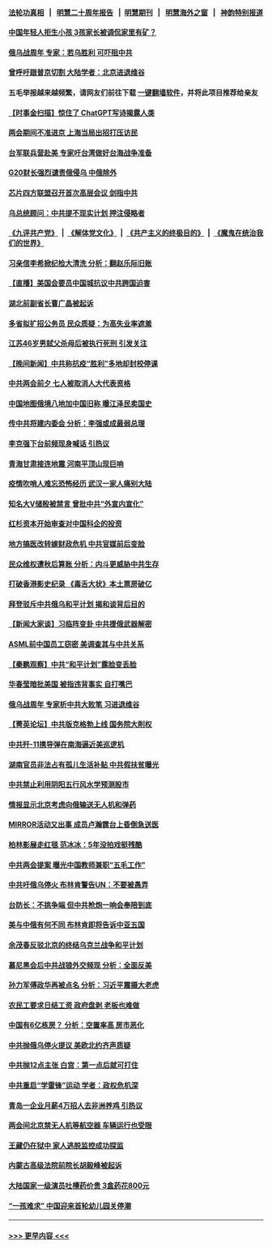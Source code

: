 #### [法轮功真相](https://github.com/gfw-breaker/truth/blob/master/README.md?t=0) &nbsp;&nbsp;|&nbsp;&nbsp; [明慧二十周年报告](https://github.com/gfw-breaker/mh-reports/blob/master/README.md?t=0) &nbsp;&nbsp;|&nbsp;&nbsp;[明慧期刊](https://github.com/gfw-breaker/mh-qikan) &nbsp;&nbsp;|&nbsp;&nbsp; [明慧海外之窗](https://github.com/gfw-breaker/mh-news/blob/master/README.md?t=0) &nbsp;&nbsp;|&nbsp;&nbsp; [神韵特别报道](https://github.com/gfw-breaker/mh-news/blob/master/shenyun.md?t=0)
#### [中国年轻人拒生小孩 3孩家长被调侃家里有矿？](../pages/nsc413/n13938079.md?t=02260643) 
#### [俄乌战周年 专家：若乌胜利 可吓阻中共](../pages/nsc413/n13938152.md?t=02260643) 
#### [曾呼吁跟普京切割 大陆学者：北京进退维谷](../pages/nsc413/n13938226.md?t=02260643) 
#### 五毛举报越来越频繁，请网友们前往下载 [一键翻墙软件](https://github.com/gfw-breaker/ssr-accounts)，并将此项目推荐给亲友
#### [【时事金扫描】惊住了 ChatGPT写诗揭露人类](../pages/nsc413/n13938142.md?t=02260643) 
#### [两会期间不准进京 上海当局出招打压访民](../pages/nsc413/n13938228.md?t=02260643) 
#### [台军联兵营赴美 专家吁台湾做好台海战争准备](../pages/nsc413/n13936653.md?t=02260643) 
#### [G20财长强烈谴责俄侵乌 中俄除外](../pages/nsc413/n13938118.md?t=02260643) 
#### [芯片四方联盟召开首次高层会议 剑指中共](../pages/nsc413/n13938194.md?t=02260643) 
#### [乌总统顾问：中共提不现实计划 押注侵略者](../pages/nsc413/n13938202.md?t=02260643) 
#### [《九评共产党》](https://github.com/begood0513/9ping.md/blob/master/README.md) &nbsp;|&nbsp; [《解体党文化》](../../../../jtdwh.md/blob/master/README.md)  &nbsp;|&nbsp; [《共产主义的终极目的》](../../../../gczydzjmd.md/blob/master/README.md) &nbsp;|&nbsp; [《魔鬼在统治我们的世界》](../../../../mgztzwmdsj.md/blob/master/README.md) 
#### [习亲信李希掀纪检大清洗 分析：翻赵乐际旧账](../pages/nsc413/n13938038.md?t=02260643) 
#### [【直播】美国会要员中国城抗议中共跨国迫害](../pages/nsc413/n13937774.md?t=02260643) 
#### [湖北前副省长曹广晶被起诉](../pages/nsc413/n13938126.md?t=02260643) 
#### [多省拟扩招公务员 民众质疑：为高失业率遮羞](../pages/nsc413/n13938117.md?t=02260643) 
#### [江苏46岁男弑父杀母后被执行死刑 引发关注](../pages/nsc413/n13937901.md?t=02260643) 
#### [【晚间新闻】中共称抗疫“胜利”多地却封校停课](../pages/nsc413/n13938036.md?t=02260643) 
#### [中共两会前夕 七人被取消人大代表资格](../pages/nsc413/n13938011.md?t=02260643) 
#### [中国地图俄境八地加中国旧称 曝江泽民卖国史](../pages/nsc413/n13937930.md?t=02260643) 
#### [传中共将建内委会 分析：李强或成最弱总理](../pages/nsc413/n13937920.md?t=02260643) 
#### [李克强下台前频现身喊话 引热议](../pages/nsc413/n13937879.md?t=02260643) 
#### [青海甘肃接连地震 河南平顶山现巨响](../pages/nsc413/n13937890.md?t=02260643) 
#### [疫情吹哨人难忘恐怖经历 武汉一家人痛别大陆](../pages/nsc413/n13937906.md?t=02260643) 
#### [知名大V储殷被禁言 曾批中共“外宣内宣化”](../pages/nsc413/n13937753.md?t=02260643) 
#### [红杉资本开始审查对中国科企的投资](../pages/nsc413/n13937777.md?t=02260643) 
#### [地方搞医改转嫁财政危机 中共官媒前后变脸](../pages/nsc413/n13937798.md?t=02260643) 
#### [民众维权遭秋后算账 分析：内斗更威胁中共生存](../pages/nsc413/n13937839.md?t=02260643) 
#### [打破香港影史纪录 《毒舌大状》本土票房破亿](../pages/nsc413/n13937630.md?t=02260643) 
#### [拜登驳斥中共俄乌和平计划 揭和谈背后目的](../pages/nsc413/n13937683.md?t=02260643) 
#### [【新闻大家谈】习临阵变卦 中共援俄武器解密](../pages/nsc413/n13937713.md?t=02260643) 
#### [ASML前中国员工窃密 美调查其与中共关系](../pages/nsc413/n13937721.md?t=02260643) 
#### [【秦鹏观察】中共“和平计划”露脸变丢脸](../pages/nsc413/n13937705.md?t=02260643) 
#### [华春莹暗批美国 被指违背事实 自打嘴巴](../pages/nsc413/n13937325.md?t=02260643) 
#### [俄乌战周年 专家析中共大败笔 习进退维谷](../pages/nsc413/n13936661.md?t=02260643) 
#### [【菁英论坛】中共版克格勃上线 国务院大削权](../pages/nsc413/n13937600.md?t=02260643) 
#### [中共歼-11携导弹在南海逼近美巡逻机](../pages/nsc413/n13937641.md?t=02260643) 
#### [湖南官员非法占有孤儿生活补贴 中共假扶贫曝光](../pages/nsc413/n13937625.md?t=02260643) 
#### [中共禁止利用阴阳五行风水学预测股市](../pages/nsc413/n13937608.md?t=02260643) 
#### [情报显示北京考虑向俄输送无人机和弹药](../pages/nsc413/n13937615.md?t=02260643) 
#### [MIRROR活动又出事 成员卢瀚霆台上昏倒急送医](../pages/nsc413/n13937619.md?t=02260643) 
#### [柏林影展走红毯 范冰冰：5年没拍戏挺残酷](../pages/nsc413/n13937577.md?t=02260643) 
#### [中共两会提案 曝光中国教师兼职“五毛工作”](../pages/nsc413/n13937576.md?t=02260643) 
#### [中共吁俄乌停火 布林肯警告UN：不要被愚弄](../pages/nsc413/n13937566.md?t=02260643) 
#### [台防长：不挑争端 但中共枪炮一响会奉陪到底](../pages/nsc413/n13937495.md?t=02260643) 
#### [美与中俄有何不同 布林肯即将告诉中亚五国](../pages/nsc413/n13937564.md?t=02260643) 
#### [余茂春反驳北京的终结乌克兰战争和平计划](../pages/nsc413/n13937562.md?t=02260643) 
#### [慕尼黑会后中共战狼外交频现 分析：全面反美](../pages/nsc413/n13937275.md?t=02260643) 
#### [孙力军傅政华再被点名 分析：习近平震摄大老虎](../pages/nsc413/n13937549.md?t=02260643) 
#### [农民工要求日结工资 政府盘剥 老板也难做](../pages/nsc413/n13936819.md?t=02260643) 
#### [中国有6亿栋房？ 分析：空置率高 房市恶化](../pages/nsc413/n13936704.md?t=02260643) 
#### [中共抛俄乌停火提议 美欧北约齐声质疑](../pages/nsc413/n13937512.md?t=02260643) 
#### [中共抛12点主张 白宫：第一点后就可打住](../pages/nsc413/n13937465.md?t=02260643) 
#### [中共重启“学雷锋”运动 学者：政权危机深](../pages/nsc413/n13937414.md?t=02260643) 
#### [青岛一企业月薪4万招人去非洲养鸡 引热议](../pages/nsc413/n13937354.md?t=02260643) 
#### [两会间北京禁无人机等航空器 车辆运行也受限](../pages/nsc413/n13937285.md?t=02260643) 
#### [王藏仍在狱中 家人逃脱监控成功探监](../pages/nsc413/n13937190.md?t=02260643) 
#### [内蒙古高级法院前院长胡毅峰被起诉](../pages/nsc413/n13937253.md?t=02260643) 
#### [大陆国家一级演员吐槽药价贵 3盒药花800元](../pages/nsc413/n13937208.md?t=02260643) 
#### [“一孩难求” 中国迎来首轮幼儿园关停潮](../pages/nsc413/n13937294.md?t=02260643) 

----
#### [ >>> 更早内容 <<< ](../indexes/nsc413-earlier.md)
